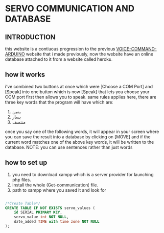 
# SERVO COMMUNICATION AND DATABASE

## INTRODUCTION

this website is a contiuous progression to the previous <a href="https://github.com/iAnasAbdullah/voice-command-arduino">VOICE-COMMAND-ARDUINO</a> website that i made previously, now the website have an online database attached to it from a website called heroku. 

## how it works

i've combined two buttons at once which were [Choose a COM Port] and [Speak] into one button which is now [Speak] that lets you choose your COM port first then allows you to speak.
same rules applies here, there are three key words that the program will have which are:
1. يمين
2. يسار
3. منتصف

once you say one of the following words, it will appear in your screen where you can save the result into a database by clicking on [MOVE] and if the current word matches one of the above key words, it will be written to the database.
NOTE: you can use sentences rather than just words

## how to set up
1. you need to download xampp which is a server provider for launching php files.
2. install the whole (Get-communication) file.
3. path to xampp where you saved it and look for 

```sql

/*Create Table*/
CREATE TABLE IF NOT EXISTS servo_values (
    id SERIAL PRIMARY KEY,
    servo_value int NOT NULL,
    date_added TIME with time zone NOT NULL
);
```
